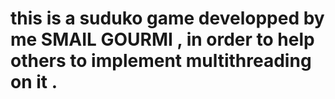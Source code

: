 # this is a suduko game developped by me SMAIL GOURMI , in order to help others to implement multithreading on it .

